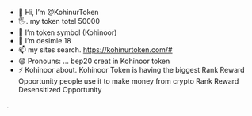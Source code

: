 - 👋 Hi, I’m @KohinurToken
- 🖐. my token totel 50000
- 🌱 I’m token symbol (Kohinoor)
- 💞️ I’m desimle 18
- 📫 my sites search. https://kohinurtoken.com/#
- 😄 Pronouns: ... bep20 creat in Kohinoor token
- ⚡ Kohinoor about.  Kohinoor Token is having the biggest Rank Reward Opportunity people use it to make money from crypto Rank Reward Desensitized Opportunity

<!---
KohinurToken/KohinurToken is a ✨ special ✨ repository because its `README.md` (this file) appears on your GitHub profile.
You can click the Preview link to take a look at your changes.
--->. 
